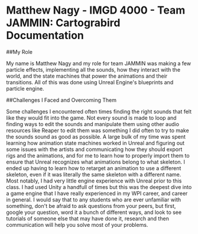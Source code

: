 # Matthew Nagy - IMGD 4000 - Team JAMMIN: Cartograbird Documentation


##My Role


My name is Matthew Nagy and my role for team JAMMIN was making a few particle effects, implementing all the sounds, how they interact with the world,
and the state machines that power the animations and their transitions. All of this was done using Unreal Engine's blueprints and particle engine.


##Challenges I Faced and Overcoming Them


Some challenges I encountered often times finding the right sounds that felt like they would fit into the game. Not every sound is made to loop and finding ways
to edit the sounds and manipulate them using other audio resources like Reaper to edit them was something I did often to try to make the sounds sound as good as possible.
A large bulk of my time was spent learning how animation state machines worked in Unreal and figuring out some issues with the artists and communicating how they should
export rigs and the animations, and for me to learn how to properly import them to ensure that Unreal recognizes what animations belong to what skeleton.
I ended up having to learn how to retarget an animation to use a different skeleton, even if it was literally the same skeleton with a different name.
Most notably, I had very little engine experience with Unreal prior to this class. I had used Unity a handfull of times but this was the deepest dive into
a game engine that I have really experienced in my WPI career, and career in general. I would say that to any students who are ever unfamiliar with something,
don't be afraid to ask questions from your peers, but first, google your question, word it a bunch of different ways, and look to see tutorials of someone
else that may have done it, research and then communication will help you solve most of your problems.

